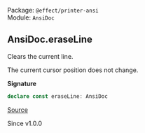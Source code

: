 Package: `@effect/printer-ansi`<br />
Module: `AnsiDoc`<br />

## AnsiDoc.eraseLine

Clears the current line.

The current cursor position does not change.

**Signature**

```ts
declare const eraseLine: AnsiDoc
```

[Source](https://github.com/Effect-TS/effect/tree/main/packages/printer-ansi/src/AnsiDoc.ts#L232)

Since v1.0.0